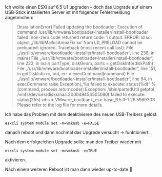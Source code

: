 Ich wollte einen ESXi auf 6.5 U1 upgraden – doch das Upgrade auf einem USB-Stick installierten Server ist mit folgender Fehlermeldung abgebrochen:

>[InstallationError]
>Failed updating the bootloader: Execution of command /usr/lib/vmware/bootloader-installer/install-bootloader failed: non-zero code returned
>return code: 1
>output: ERROR: ld.so: object ‚/lib/libMallocArenaFix.so‘ from LD_PRELOAD cannot be preloaded: ignored.
>Traceback (most recent call last):
>File „/usr/lib/vmware/bootloader-installer/install-bootloader“, line 238, in
>main()
>File „/usr/lib/vmware/bootloader-installer/install-bootloader“, line 223, in main
>partType, diskGeom, parts = getDiskInfo(diskPath)
>File „/usr/lib/vmware/bootloader-installer/install-bootloader“, line 151, in getDiskInfo
>rc, out, err = execCommand(command)
>File „/usr/lib/vmware/bootloader-installer/install-bootloader“, line 94, in execCommand
>raise Exception(„%s failed to execute: status(%d)“ % (command, process.returncode))
>Exception: /sbin/partedUtil getptbl /vmfs/devices/disks/naa.200049454505080f failed to execute: status(255)
>vibs = VMware_bootbank_esx-base_6.5.0-1.26.5969303
>Please refer to the log file for more details.

Ich habe das Problem mit dem deaktivieren des neuen USB-Treibers gelöst:

```console
esxcli system module set -m=vmkusb -e=FALSE
```

danach reboot und dann nochmal das Upgrade versucht -> funktioniert.

Nach dem erfolgreichen Upgrade sollte man den Treiber wieder mit

```console
esxcli system module set -m=vmkusb -e=TRUE
```

aktivieren.

Nach einem weiteren Reboot ist man dann wieder up-to-date 🙂
